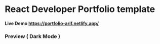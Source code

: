 # React Developer Portfolio template
#### Live Demo https://portfolio-arif.netlify.app/
### Preview ( Dark Mode )